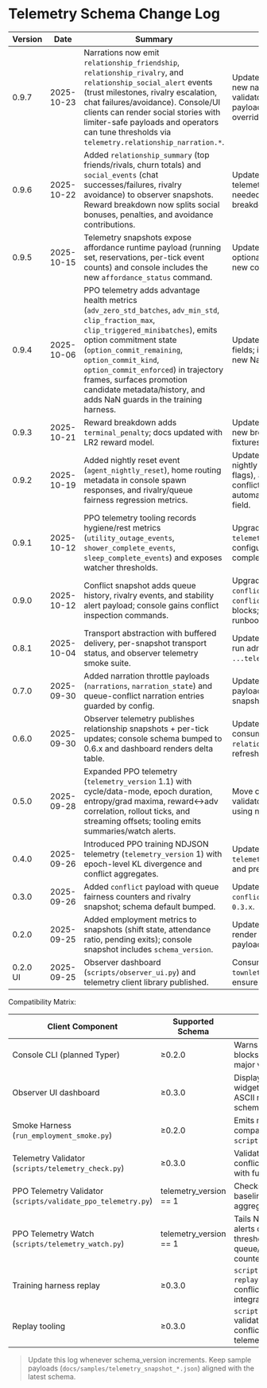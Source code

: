 # Telemetry Schema Change Log

| Version | Date | Summary | Consumer Actions |
| --- | --- | --- | --- |
| 0.9.7 | 2025-10-23 | Narrations now emit `relationship_friendship`, `relationship_rivalry`, and `relationship_social_alert` events (trust milestones, rivalry escalation, chat failures/avoidance). Console/UI clients can render social stories with limiter-safe payloads and operators can tune thresholds via `telemetry.relationship_narration.*`. | Update watchers/dashboards to subscribe to new narration categories; ensure schema validators accept expanded narration payloads and propagate any threshold overrides to ops tooling. |
| 0.9.6 | 2025-10-22 | Added `relationship_summary` (top friends/rivals, churn totals) and `social_events` (chat successes/failures, rivalry avoidance) to observer snapshots. Reward breakdown now splits social bonuses, penalties, and avoidance contributions. | Update dashboards/validators to handle new telemetry fields; trim social event history as needed and consume expanded reward breakdown keys. |
| 0.9.5 | 2025-10-15 | Telemetry snapshots expose affordance runtime payload (running set, reservations, per-tick event counts) and console includes the new `affordance_status` command. | Update consumers/validators to tolerate the optional `affordance_runtime` block; surface new command in ops tooling. |
| 0.9.4 | 2025-10-06 | PPO telemetry adds advantage health metrics (`adv_zero_std_batches`, `adv_min_std`, `clip_fraction_max`, `clip_triggered_minibatches`), emits option commitment state (`option_commit_remaining`, `option_commit_kind`, `option_commit_enforced`) in trajectory frames, surfaces promotion candidate metadata/history, and adds NaN guards in the training harness. | Update validators/watchers to expect new fields; investigate logs if harness raises the new NaN errors. |
| 0.9.3 | 2025-10-21 | Reward breakdown adds `terminal_penalty`; docs updated with LR2 reward model. | Update dashboards/watchers to tolerate the new breakdown key; refresh local schema fixtures. |
| 0.9.2 | 2025-10-19 | Added nightly reset event (`agent_nightly_reset`), home routing metadata in console spawn responses, and rivalry/queue fairness regression metrics. | Update event consumers/watchers to handle nightly reset payload (`home_position`, `moved` flags), `agent_respawn.original_agent_id`, and conflict snapshot rivalry history; console automation should persist new `home_position` field. |
| 0.9.1 | 2025-10-12 | PPO telemetry tooling records hygiene/rest metrics (`utility_outage_events`, `shower_complete_events`, `sleep_complete_events`) and exposes watcher thresholds. | Upgrade `telemetry_watch.py`/`telemetry_summary.py`; configure new flags for hygiene outages and completion rates. |
| 0.9.0 | 2025-10-12 | Conflict snapshot adds queue history, rivalry events, and stability alert payload; console gains conflict inspection commands. | Upgrade clients to schema prefix 0.9, parse `conflict.queue_history`, `conflict.rivalry_events`, and `stability` blocks; use new console commands for ops runbooks. |
| 0.8.1 | 2025-10-04 | Transport abstraction with buffered delivery, per-snapshot transport status, and observer telemetry smoke suite. | Update configs to set `telemetry.transport`, run admin smoke command (`pytest ...telemetry_transport.py`). |
| 0.7.0 | 2025-09-30 | Added narration throttle payloads (`narrations`, `narration_state`) and queue-conflict narration entries guarded by config. | Update consumers to read optional narration payloads and persist narration state in snapshots. |
| 0.6.0 | 2025-09-30 | Observer telemetry publishes relationship snapshots + per-tick updates; console schema bumped to 0.6.x and dashboard renders delta table. | Update UI clients to schema prefix 0.6, consume `relationship_snapshot`/`relationship_updates`, refresh dashboards and docs. |
| 0.5.0 | 2025-09-28 | Expanded PPO telemetry (`telemetry_version` 1.1) with cycle/data-mode, epoch duration, entropy/grad maxima, reward↔adv correlation, rollout ticks, and streaming offsets; tooling emits summaries/watch alerts. | Move consumers to v1.1 schema; update validators/watchers; regenerate dashboards using new fields. |
| 0.4.0 | 2025-09-26 | Introduced PPO training NDJSON telemetry (`telemetry_version` 1) with epoch-level KL divergence and conflict aggregates. | Update training log consumers to read `telemetry_version`, handle `kl_divergence`, and preserve baseline/conflict fields. |
| 0.3.0 | 2025-09-26 | Added `conflict` payload with queue fairness counters and rivalry snapshot; schema default bumped. | Update clients to use `conflict.queues` and `conflict.rivalry`; ensure schema prefix `0.3.x`. |
| 0.2.0 | 2025-09-25 | Added employment metrics to snapshots (shift state, attendance ratio, pending exits); console snapshot includes `schema_version`. | Update clients to respect `schema_version`, render employment KPIs, and validate payloads (use `scripts/telemetry_check.py`). |
| 0.2.0 UI | 2025-09-25 | Observer dashboard (`scripts/observer_ui.py`) and telemetry client library published. | Consume via `townlet_ui.telemetry.TelemetryClient`; ensure schema prefix `0.2.x`. |

Compatibility Matrix:

| Client Component | Supported Schema | Notes |
| --- | --- | --- |
| Console CLI (planned Typer) | ≥0.2.0 | Warns on newer schemas; blocks on unsupported major versions. |
| Observer UI dashboard | ≥0.3.0 | Displays employment widgets, conflict panel, ASCII map; warns on newer schemas. |
| Smoke Harness (`run_employment_smoke.py`) | ≥0.2.0 | Emits metrics payload compatible with `scripts/telemetry_check.py`. |
| Telemetry Validator (`scripts/telemetry_check.py`) | ≥0.3.0 | Validates employment and conflict payloads; extend with future schema entries. |
| PPO Telemetry Validator (`scripts/validate_ppo_telemetry.py`) | telemetry_version == 1 | Checks NDJSON schema, baseline drift, and conflict aggregates. |
| PPO Telemetry Watch (`scripts/telemetry_watch.py`) | telemetry_version == 1 | Tails NDJSON logs and alerts on KL/loss/gradient thresholds plus queue/social/hygiene counters. |
| Training harness replay | ≥0.3.0 | `scripts/run_training.py --replay-manifest` verifies conflict batches before PPO integration. |
| Replay tooling | ≥0.3.0 | `scripts/run_replay.py` validates observation conflict features and telemetry samples. |

> Update this log whenever schema_version increments. Keep sample payloads (`docs/samples/telemetry_snapshot_*.json`) aligned with the latest schema.
